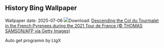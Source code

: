 ## History Bing Wallpaper
Wallpaper date: 2025-07-06
![](https://www.bing.com/th?id=OHR.TourCyclists_EN-CA3150414596_UHD.jpg&w=1000)Download: [Descending the Col du Tourmalet in the French Pyrenees during the 2021 Tour de France (© THOMAS SAMSON/AFP via Getty Images)](https://www.bing.com/th?id=OHR.TourCyclists_EN-CA3150414596_UHD.jpg)

Auto get programm by LtgX
